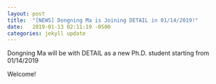 ```yaml
---
layout: post
title:  "[NEWS] Dongning Ma is Joining DETAIL in 01/14/2019!"
date:   2019-01-13 02:11:19 -0500
categories: jekyll update
---
```


Dongning Ma will be with DETAIL as a new Ph.D. student starting from 01/14/2019

Welcome!
